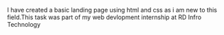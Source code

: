 I have created a basic landing page using html and css as i am new to this field.This task was part of my web devlopment internship at RD Infro Technology
